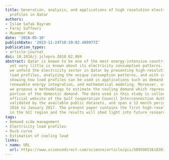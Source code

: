```yaml
---
title: Generation, analysis, and applications of high resolution electricity load
  profiles in Qatar
authors:
- Islam Safak Bayram
- Faraj Saffouri
- Muammer Koc
date: '2018-05-10'
publishDate: '2023-11-24T10:39:02.489977Z'
publication_types:
- article-journal
doi: 10.1016/j.jclepro.2018.02.084
abstract: Qatar is known to be one of the most energy-intensive countries in the world,
  yet very little is known about its electricity consumption patterns. In this paper,
  we unfold the electricity sector in Qatar by presenting high-resolution electricity
  load profiles, analyzing the unique consumption patterns, and with case studies,
  showing how load profiles can be used in applications such as demand-side management,
  renewable energy integration, and mathematical modeling. Moreover, using load profiles,
  we propose a methodology to estimate the cooling demand which represents the largest
  portion of the domestic demand. The data used in this study is collected from the
  official website of the Gulf Cooperation Council Interconnection Authority (GCCIA),
  validated by the available public datasets, and span a 12 month period from February
  2016 to January 2017. The present paper contains the first high-resolution dataset
  in the GCC region and the results will shed light into future research studies.
tags:
- Demand side management
- Electricity load profiles
- Duck curve
- Estimation of cooling load
links:
- name: URL
  url: https://www.sciencedirect.com/science/article/pii/S0959652618303901
---
```

